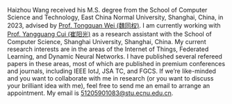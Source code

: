 Haizhou Wang received his M.S. degree from the School of Computer Science and Technology, East China Normal University, Shanghai, China, in 2023, advised by [Prof. Tongquan Wei (魏同权)](https://faculty.ecnu.edu.cn/_s16/wtq/main.psp). 
I am currently working with [Prof. Yangguang Cui (崔阳光)](https://yangguangcui.github.io) as a research assistant with the School of Computer Science, Shanghai University, Shanghai, China. 
My current research interests are in the areas of the Internet of Things, Federated Learning, and Dynamic Neural Networks.
I have published several refereed papers in these areas, most of which are published in premium conferences and journals, including IEEE IotJ, JSA TC, and FGCS.
If we’re like-minded and you want to collaborate with me in research (or you want to discuss your brilliant idea with me), feel free to send me an email to arrange an appointment. 
My email is 51205901083@stu.ecnu.edu.cn.